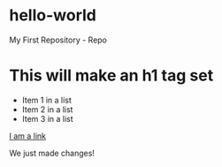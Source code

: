 # hello-world
My First Repository - Repo

# This will make an h1 tag set

- Item 1 in a list
- Item 2 in a list
- Item 3 in a list

[I am a link](http://www.southhills.edu)

We just made changes!
